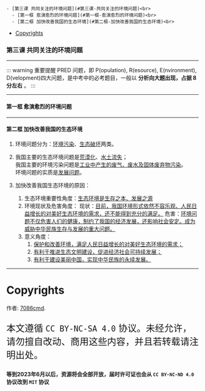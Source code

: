 
    - [第三课 共同关注的环境问题](#第三课-共同关注的环境问题)<br>
      - [第一框 愈演愈烈的环境问题](#第一框-愈演愈烈的环境问题)<br>
      - [第二框 加快改善我国的生态环境](#第二框-加快改善我国的生态环境)<br>
- [Copyrights](#copyrights)<br>

<div class="divider"></div>


<style>
main {
  /* font-family: "仿宋" !important */
}
</style>
### 第三课 共同关注的环境问题

---

::: warning 重要提醒
PRED 问题，即 P(opulation), R(esource), E(nvironment), D(velopment)四大问题，是中考中的必考题目，一般以 **分析向大题出现，占据 8 分左右** 。
:::

---

#### 第一框 愈演愈烈的环境问题

---

#### 第二框 加快改善我国的生态环境

1. 环境问题分为：<u>环境污染</u>、<u>生态破坏</u>两类。

2. 我国主要的生态环境问题是<u>荒漠化</u>、<u>水土流失</u>；<br>
   我国主要的环境污染问题是<u>工业中产生的废气、废水及固体废弃物污染</u>。<br>
   环境问题的实质是<u>发展问题</u>。

3. 加快改善我国生态环境的原因：
    1. 生态环境重要性角度：<u>生态环境是生存之本、发展之源</u>
    2. 环境现状及危害角度：
       现状：<u>目前，我国环境形式依然不容乐观、人民日益增长的对美好生态环境的需求，还不能得到充分的满足。</u>
       危害：<u>环境问题不仅危害人们的健康，制约了我国的经济发展，还影响社会安定。成为威胁中华民族生存与发展的重大问题。</u>
    3. 意义角度：
        1. <u>保护和改善环境，满足人民日益增长的对美好生态环境的需求；</u>
        2. <u>有利于推进生态文明建设，促进经济社会可持续发展；</u>
        3. <u>有利于建设美丽中国，实现中华民族的永续发展。</u>

---

<div class="divider"></div>

<div class="divider"></div>

# Copyrights

作者: [7086cmd](https://github.com/7086cmd).<br>

<p style="font-size: 24px">
本文遵循 <code>CC BY-NC-SA 4.0</code> 协议。未经允许，请勿擅自改动、商用这些内容，并且若转载请注明出处。
</p>

**等到2023年6月以后，资源将会全部开放，届时许可证也会从 `CC BY-NC-ND 4.0` 协议改到 `MIT` 协议**
